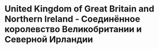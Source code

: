 # United Kingdom of Great Britain and Northern Ireland - Соединённое королевство Великобритании и Северной Ирландии
